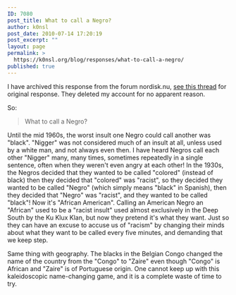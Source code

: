 ```yaml
---
ID: 7080
post_title: What to call a Negro?
author: k0nsl
post_date: 2010-07-14 17:20:19
post_excerpt: ""
layout: page
permalink: >
  https://k0nsl.org/blog/responses/what-to-call-a-negro/
published: true
---
```

I have archived this response from the forum nordisk.nu, <a href="http://www.nordisk.nu/showthread.php?t=4315&p=160896&viewfull=1#post160896">see this thread</a> for original response. They deleted my account for no apparent reason.

So:
<blockquote>What to call a Negro?</blockquote>

Until the mid 1960s, the worst insult one Negro could call another was "black". "Nigger" was not considered much of an insult at all, unless used by a white man, and not always even then. I have heard Negros call each other "Nigger" many, many times, sometimes repeatedly in a single sentence, often when they weren't even angry at each other! In the 1930s, the Negros decided that they wanted to be called "colored" (instead of black) then they decided that "colored" was "racist", so they decided they wanted to be called "Negro" (which simply means "black" in Spanish), then they decided that "Negro" was "racist", and they wanted to be called "black"! Now it's "African American". Calling an American Negro an "African" used to be a "racist insult" used almost exclusively in the Deep South by the Ku Klux Klan, but now they pretend it's what they want. Just so they can have an excuse to accuse us of "racism" by changing their minds about what they want to be called every five minutes, and demanding that we keep step.

Same thing with geography. The blacks in the Belgian Congo changed the name of the country from the "Congo" to "Zaire" even though "Congo" is African and "Zaire" is of Portuguese origin. One cannot keep up with this kaleidoscopic name-changing game, and it is a complete waste of time to try.